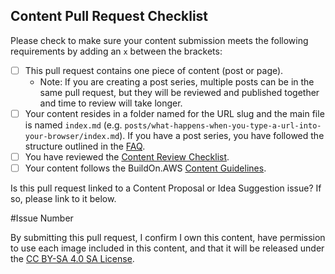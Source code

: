 ## Content Pull Request Checklist

Please check to make sure your content submission meets the following requirements by adding an `x` between the brackets:

- [ ] This pull request contains one piece of content (post or page).
  - Note: If you are creating a post series, multiple posts can be in the same pull request, but they will be reviewed and published together and time to review will take longer.
- [ ] Your content resides in a folder named for the URL slug and the main file is named `index.md` (e.g. `posts/what-happens-when-you-type-a-url-into-your-browser/index.md`). If you have a post series, you have followed the structure outlined in the [FAQ](https://github.com/build-on-aws/content/blob/main/FAQ.md#i-have-a-series-of-posts-how-do-i-link-them-together).
- [ ] You have reviewed the [Content Review Checklist](https://github.com/build-on-aws/content/blob/main/CONTENT_REVIEW_CHECKLIST.md).
- [ ] Your content follows the BuildOn.AWS [Content Guidelines](https://github.com/build-on-aws/content/blob/main/CONTENT_GUIDELINES.md).

Is this pull request linked to a Content Proposal or Idea Suggestion issue? If so, please link to it below.

#Issue Number

By submitting this pull request, I confirm I own this content, have permission to use each image included in this content, and that it will be released under the [CC BY-SA 4.0 SA License](/LICENSE).
